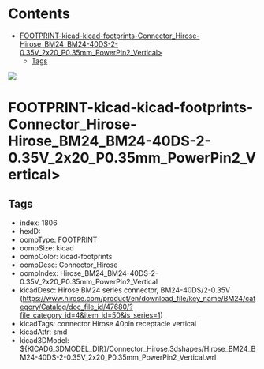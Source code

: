 



Contents
========

* [FOOTPRINT-kicad-kicad-footprints-Connector_Hirose-Hirose_BM24_BM24-40DS-2-0.35V_2x20_P0.35mm_PowerPin2_Vertical>](#footprint-kicad-kicad-footprints-connector_hirose-hirose_bm24_bm24-40ds-2-035v_2x20_p035mm_powerpin2_vertical)
	* [Tags](#tags)
  
![][im]
# FOOTPRINT-kicad-kicad-footprints-Connector_Hirose-Hirose_BM24_BM24-40DS-2-0.35V_2x20_P0.35mm_PowerPin2_Vertical>

## Tags

- index: 1806
- hexID: 
- oompType: FOOTPRINT
- oompSize: kicad
- oompColor: kicad-footprints
- oompDesc: Connector_Hirose
- oompIndex: Hirose_BM24_BM24-40DS-2-0.35V_2x20_P0.35mm_PowerPin2_Vertical
- kicadDesc: Hirose BM24 series connector, BM24-40DS/2-0.35V (https://www.hirose.com/product/en/download_file/key_name/BM24/category/Catalog/doc_file_id/47680/?file_category_id=4&item_id=50&is_series=1)
- kicadTags: connector Hirose 40pin receptacle vertical
- kicadAttr: smd
- kicad3DModel: ${KICAD6_3DMODEL_DIR}/Connector_Hirose.3dshapes/Hirose_BM24_BM24-40DS-2-0.35V_2x20_P0.35mm_PowerPin2_Vertical.wrl



[im]: image.png
